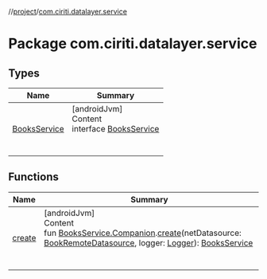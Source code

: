 //[project](../index.md)/[com.ciriti.datalayer.service](index.md)



# Package com.ciriti.datalayer.service  


## Types  
  
|  Name|  Summary| 
|---|---|
| [BooksService](-books-service/index.md)| [androidJvm]  <br>Content  <br>interface [BooksService](-books-service/index.md)  <br><br><br>


## Functions  
  
|  Name|  Summary| 
|---|---|
| [create](create.md)| [androidJvm]  <br>Content  <br>fun [BooksService.Companion](-books-service/-companion/index.md).[create](create.md)(netDatasource: [BookRemoteDatasource](../com.ciriti.datalayer.network/-book-remote-datasource/index.md), logger: [Logger](../com.ciriti.datalayer.util/-logger/index.md)): [BooksService](-books-service/index.md)  <br><br><br>

